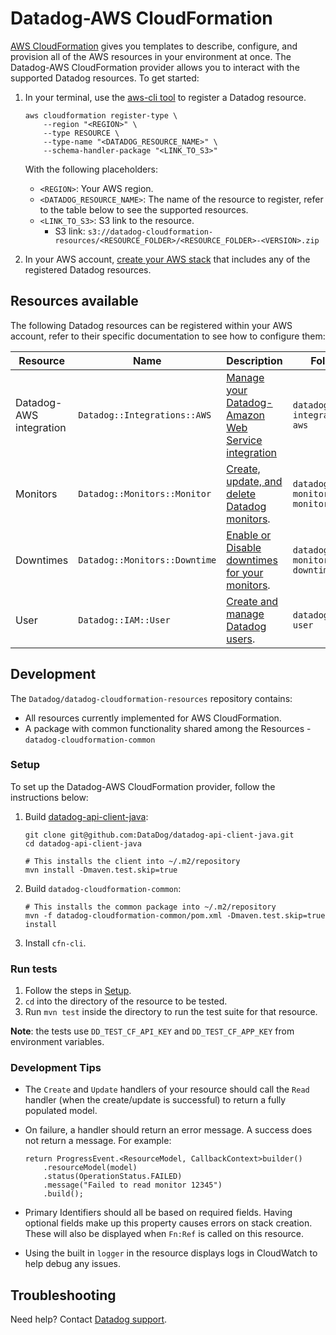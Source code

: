 # Datadog-AWS CloudFormation

[AWS CloudFormation][1] gives you templates to describe, configure, and provision all of the AWS resources in your environment at once. The Datadog-AWS CloudFormation provider allows you to interact with the supported Datadog resources. To get started:

1. In your terminal, use the [aws-cli tool][2] to register a Datadog resource.

    ```shell
    aws cloudformation register-type \
        --region "<REGION>" \
        --type RESOURCE \
        --type-name "<DATADOG_RESOURCE_NAME>" \
        --schema-handler-package "<LINK_TO_S3>"
    ```

    With the following placeholders:
    * `<REGION>`: Your AWS region.
    * `<DATADOG_RESOURCE_NAME>`: The name of the resource to register, refer to the table below to see the supported resources.
    * `<LINK_TO_S3>`: S3 link to the resource.
      * S3 link: `s3://datadog-cloudformation-resources/<RESOURCE_FOLDER>/<RESOURCE_FOLDER>-<VERSION>.zip`

2. In your AWS account, [create your AWS stack][3] that includes any of the registered Datadog resources.

## Resources available

The following Datadog resources can be registered within your AWS account, refer to their specific documentation to see how to configure them:

| Resource                | Name                          | Description                                             | Folder                      | Version     |
|-------------------------|-------------------------------|---------------------------------------------------------|-----------------------------|-------------|
| Datadog-AWS integration | `Datadog::Integrations::AWS`  | [Manage your Datadog-Amazon Web Service integration][4] | `datadog-integrations-aws`  | [1.0.0][5]  |
| Monitors                | `Datadog::Monitors::Monitor`  | [Create, update, and delete Datadog monitors][6].       | `datadog-monitors-monitor`  | [1.0.0][7]  |
| Downtimes               | `Datadog::Monitors::Downtime` | [Enable or Disable downtimes for your monitors][8].     | `datadog-monitors-downtime` | [1.0.0][9]  |
| User                    | `Datadog::IAM::User`          | [ Create and manage Datadog users][10].                 | `datadog-iam-user`          | [1.0.0][11] |

## Development

The `Datadog/datadog-cloudformation-resources` repository contains:

* All resources currently implemented for AWS CloudFormation.
* A package with common functionality shared among the Resources - `datadog-cloudformation-common`

### Setup

To set up the Datadog-AWS CloudFormation provider, follow the instructions below:

1. Build [datadog-api-client-java][12]:

    ```
    git clone git@github.com:DataDog/datadog-api-client-java.git
    cd datadog-api-client-java

    # This installs the client into ~/.m2/repository
    mvn install -Dmaven.test.skip=true
    ```
2. Build `datadog-cloudformation-common`:
​
    ```
    # This installs the common package into ~/.m2/repository
    mvn -f datadog-cloudformation-common/pom.xml -Dmaven.test.skip=true install
    ```
3. Install `cfn-cli`.

### Run tests

1. Follow the steps in [Setup](#setup).
2. `cd` into the directory of the resource to be tested.
3.  Run `mvn test` inside the directory to run the test suite for that resource.

**Note**: the tests use `DD_TEST_CF_API_KEY` and `DD_TEST_CF_APP_KEY` from environment variables.

### Development Tips

* The `Create` and `Update` handlers of your resource should call the `Read` handler (when the create/update is successful) to return a fully populated model.
* On failure, a handler should return an error message. A success does not return a message. For example:
​
    ```
    return ProgressEvent.<ResourceModel, CallbackContext>builder()
        .resourceModel(model)
        .status(OperationStatus.FAILED)
        .message("Failed to read monitor 12345")
        .build();
    ```

* Primary Identifiers should all be based on required fields. Having optional fields make up this property causes errors on stack creation. These will also be displayed when `Fn:Ref` is called on this resource.
* Using the built in `logger` in the resource displays logs in CloudWatch to help debug any issues.

## Troubleshooting

Need help? Contact [Datadog support][13].

[1]: https://docs.aws.amazon.com/AWSCloudFormation/latest/UserGuide/GettingStarted.html
[2]: https://aws.amazon.com/cli/
[3]: https://console.aws.amazon.com/cloudformation/home
[4]: https://github.com/DataDog/datadog-cloudformation-resources/tree/master/datadog-integrations-aws-handler
[5]: s3://datadog-cloudformation-resources/datadog-integrations-aws/datadog-integrations-aws-1.0.0.zip
[6]: https://github.com/DataDog/datadog-cloudformation-resources/tree/master/datadog-monitors-monitor-handler
[7]: s3://datadog-cloudformation-resources/datadog-monitors-monitor/datadog-monitors-monitor-1.0.0.zip
[8]: https://github.com/DataDog/datadog-cloudformation-resources/tree/master/datadog-monitors-downtime-handler
[9]: s3://datadog-cloudformation-resources/datadog-monitors-downtime/datadog-monitors-downtime-1.0.0.zip
[10]: https://github.com/DataDog/datadog-cloudformation-resources/tree/master/ddatadog-iam-user-handler
[11]: s3://datadog-cloudformation-resources/datadog-iam-user/datadog-iam-user-1.0.0.zip
[12]: https://github.com/DataDog/datadog-api-client-java
[13]: https://docs.datadoghq.com/help/
